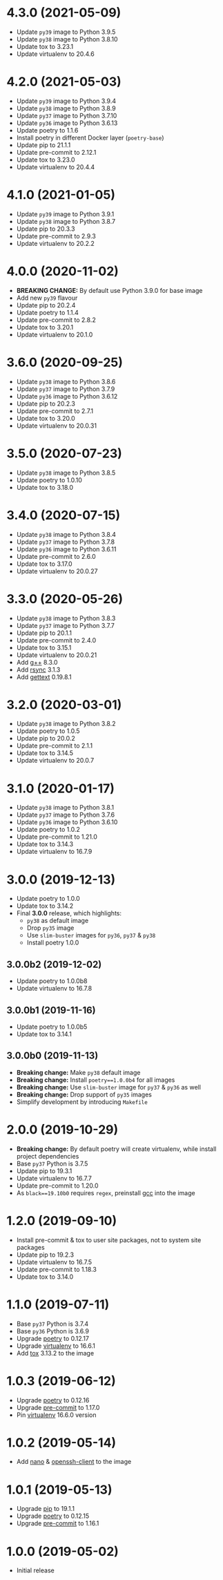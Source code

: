 # 4.3.0 (2021-05-09)

- Update `py39` image to Python 3.9.5
- Update `py38` image to Python 3.8.10
- Update tox to 3.23.1
- Update virtualenv to 20.4.6

# 4.2.0 (2021-05-03)

- Update `py39` image to Python 3.9.4
- Update `py38` image to Python 3.8.9
- Update `py37` image to Python 3.7.10
- Update `py36` image to Python 3.6.13
- Update poetry to 1.1.6
- Install poetry in different Docker layer (`poetry-base`)
- Update pip to 21.1.1
- Update pre-commit to 2.12.1
- Update tox to 3.23.0
- Update virtualenv to 20.4.4

# 4.1.0 (2021-01-05)

- Update `py39` image to Python 3.9.1
- Update `py38` image to Python 3.8.7
- Update pip to 20.3.3
- Update pre-commit to 2.9.3
- Update virtualenv to 20.2.2

# 4.0.0 (2020-11-02)

- **BREAKING CHANGE:** By default use Python 3.9.0 for base image
- Add new `py39` flavour
- Update pip to 20.2.4
- Update poetry to 1.1.4
- Update pre-commit to 2.8.2
- Update tox to 3.20.1
- Update virtualenv to 20.1.0

# 3.6.0 (2020-09-25)

- Update `py38` image to Python 3.8.6
- Update `py37` image to Python 3.7.9
- Update `py36` image to Python 3.6.12
- Update pip to 20.2.3
- Update pre-commit to 2.7.1
- Update tox to 3.20.0
- Update virtualenv to 20.0.31

# 3.5.0 (2020-07-23)

- Update `py38` image to Python 3.8.5
- Update poetry to 1.0.10
- Update tox to 3.18.0

# 3.4.0 (2020-07-15)

- Update `py38` image to Python 3.8.4
- Update `py37` image to Python 3.7.8
- Update `py36` image to Python 3.6.11
- Update pre-commit to 2.6.0
- Update tox to 3.17.0
- Update virtualenv to 20.0.27

# 3.3.0 (2020-05-26)

- Update `py38` image to Python 3.8.3
- Update `py37` image to Python 3.7.7
- Update pip to 20.1.1
- Update pre-commit to 2.4.0
- Update tox to 3.15.1
- Update virtualenv to 20.0.21
- Add [g++](https://gcc.gnu.org) 8.3.0
- Add [rsync](https://rsync.samba.net) 3.1.3
- Add [gettext](https://www.gnu.org/software/gettext/) 0.19.8.1

# 3.2.0 (2020-03-01)

- Update `py38` image to Python 3.8.2
- Update poetry to 1.0.5
- Update pip to 20.0.2
- Update pre-commit to 2.1.1
- Update tox to 3.14.5
- Update virtualenv to 20.0.7

# 3.1.0 (2020-01-17)

- Update `py38` image to Python 3.8.1
- Update `py37` image to Python 3.7.6
- Update `py36` image to Python 3.6.10
- Update poetry to 1.0.2
- Update pre-commit to 1.21.0
- Update tox to 3.14.3
- Update virtualenv to 16.7.9

# 3.0.0 (2019-12-13)

- Update poetry to 1.0.0
- Update tox to 3.14.2
- Final **3.0.0** release, which highlights:
  - `py38` as default image
  - Drop `py35` image
  - Use `slim-buster` images for `py36`, `py37` & `py38`
  - Install poetry 1.0.0

## 3.0.0b2 (2019-12-02)

- Update poetry to 1.0.0b8
- Update virtualenv to 16.7.8

## 3.0.0b1 (2019-11-16)

- Update poetry to 1.0.0b5
- Update tox to 3.14.1

## 3.0.0b0 (2019-11-13)

- **Breaking change:** Make `py38` default image
- **Breaking change:** Install `poetry==1.0.0b4` for all images
- **Breaking change:** Use `slim-buster` image for `py37` & `py36` as well
- **Breaking change:** Drop support of `py35` images
- Simplify development by introducing `Makefile`

# 2.0.0 (2019-10-29)

- **Breaking change:** By default poetry will create virtualenv, while install
  project dependencies
- Base `py37` Python is 3.7.5
- Update pip to 19.3.1
- Update virtualenv to 16.7.7
- Update pre-commit to 1.20.0
- As `black==19.10b0` requires `regex`, preinstall [gcc](https://gcc.gnu.org)
  into the image

# 1.2.0 (2019-09-10)

- Install pre-commit & tox to user site packages, not to system site packages
- Update pip to 19.2.3
- Update virtualenv to 16.7.5
- Update pre-commit to 1.18.3
- Update tox to 3.14.0

# 1.1.0 (2019-07-11)

- Base `py37` Python is 3.7.4
- Base `py36` Python is 3.6.9
- Upgrade [poetry](https://poetry.eustace.io) to 0.12.17
- Upgrade [virtualenv](https://virtualenv.pypa.io) to 16.6.1
- Add [tox](https://tox.readthedocs.io/en/latest/) 3.13.2 to the image

# 1.0.3 (2019-06-12)

- Upgrade [poetry](https://poetry.eustace.io) to 0.12.16
- Upgrade [pre-commit](https://pre-commit.com) to 1.17.0
- Pin [virtualenv](https://virtualenv.pypa.io) 16.6.0 version

# 1.0.2 (2019-05-14)

- Add [nano](https://www.nano-editor.org/) &
  [openssh-client](https://packages.debian.org/stretch/openssh-client)
  to the image

# 1.0.1 (2019-05-13)

- Upgrade [pip](https://pip.pypa.io) to 19.1.1
- Upgrade [poetry](https://poetry.eustace.io) to 0.12.15
- Upgrade [pre-commit](https://pre-commit.com) to 1.16.1

# 1.0.0 (2019-05-02)

- Initial release
